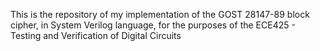 This is the repository of my implementation of the GOST 28147-89 block cipher, in System Verilog language, for the purposes of the ECE425 - Testing and Verification of Digital Circuits
